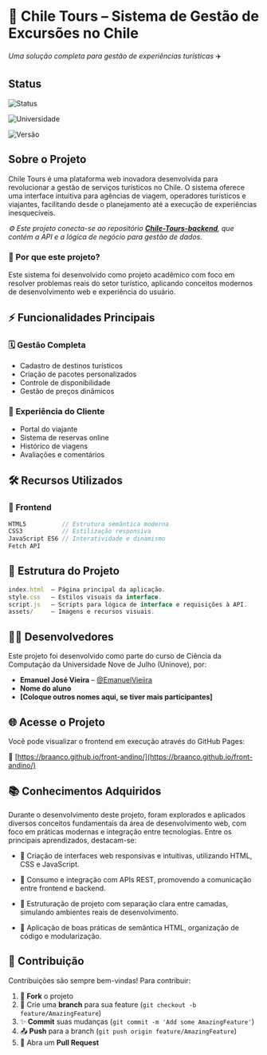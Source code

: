 # 🌄 Chile Tours – Sistema de Gestão de Excursões no Chile

*Uma solução completa para gestão de experiências turísticas* ✈️



## Status

![Status](https://img.shields.io/badge/Status-Em%20Desenvolvimento-yellow?style=for-the-badge) 

![Universidade](https://img.shields.io/badge/Uninove-Projeto%20Acadêmico-2A5CAA?style=for-the-badge&logo=graduation-cap)

![Versão](https://img.shields.io/badge/Versão-2.0-blue?style=for-the-badge) 


## Sobre o Projeto
Chile Tours é uma plataforma web inovadora desenvolvida para revolucionar a gestão de serviços turísticos no Chile. O sistema oferece uma interface intuitiva para agências de viagem, operadores turísticos e viajantes, facilitando desde o planejamento até a execução de experiências inesquecíveis.

*⚙️ Este projeto conecta-se ao repositório  **[Chile-Tours-backend](https://github.com/EmanuelVieiira/Chile-tours-back)**, que contém a API e a lógica de negócio para gestão de dados.*
### 🌟 Por que este projeto?
Este sistema foi desenvolvido como projeto acadêmico com foco em resolver problemas reais do setor turístico, aplicando conceitos modernos de desenvolvimento web e experiência do usuário.

## ⚡ Funcionalidades Principais

### 🗓️ **Gestão Completa**
- Cadastro de destinos turísticos
- Criação de pacotes personalizados
- Controle de disponibilidade
- Gestão de preços dinâmicos

### 👥 **Experiência do Cliente**
- Portal do viajante
- Sistema de reservas online
- Histórico de viagens
- Avaliações e comentários

## 🛠️ Recursos Utilizados

### 🎨 **Frontend**
```javascript
HTML5          // Estrutura semântica moderna
CSS3           // Estilização responsiva
JavaScript ES6 // Interatividade e dinamismo
Fetch API      
```
## 📁 Estrutura do Projeto
```javascript
index.html  – Página principal da aplicação.
style.css   – Estilos visuais da interface.
script.js   – Scripts para lógica de interface e requisições à API.
assets/     – Imagens e recursos visuais.

```
## 👨‍💻 Desenvolvedores

Este projeto foi desenvolvido como parte do curso de Ciência da Computação da Universidade Nove de Julho (Uninove), por:

- **Emanuel José Vieira** – [@EmanuelVieiira](https://github.com/EmanuelVieiira)
- **Nome do aluno**
- **[Coloque outros nomes aqui, se tiver mais participantes]**

## 🌐 Acesse o Projeto

Você pode visualizar o frontend em execução através do GitHub Pages:

🔗 [https://braanco.github.io/front-andino/](https://braanco.github.io/front-andino/)
## 📚 Conhecimentos Adquiridos
Durante o desenvolvimento deste projeto, foram explorados e aplicados diversos conceitos fundamentais da área de desenvolvimento web, com foco em práticas modernas e integração entre tecnologias. Entre os principais aprendizados, destacam-se:

- 🧱 Criação de interfaces web responsivas e intuitivas, utilizando HTML, CSS e JavaScript.
  
- 🔗 Consumo e integração com APIs REST, promovendo a comunicação entre frontend e backend.

- 🧩 Estruturação de projeto com separação clara entre camadas, simulando ambientes reais de desenvolvimento.

- 📐 Aplicação de boas práticas de semântica HTML, organização de código e modularização.
## 👥 Contribuição

Contribuições são sempre bem-vindas! Para contribuir:

1. 🍴 **Fork** o projeto
2. 🌿 Crie uma **branch** para sua feature (`git checkout -b feature/AmazingFeature`)
3. ✨ **Commit** suas mudanças (`git commit -m 'Add some AmazingFeature'`)
4. 📤 **Push** para a branch (`git push origin feature/AmazingFeature`)
5. 🔄 Abra um **Pull Request**
